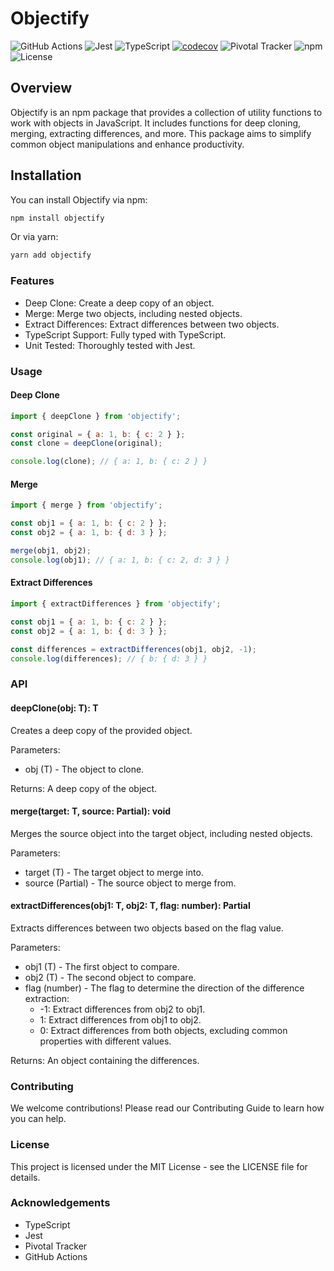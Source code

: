 # Objectify

![GitHub Actions](https://img.shields.io/github/actions/workflow/status/nwashangai/objectify/ci.yml?branch=develop)
![Jest](https://img.shields.io/badge/tested_with-jest-99424f.svg)
![TypeScript](https://img.shields.io/badge/TypeScript-4.0+-blue.svg)
[![codecov](https://codecov.io/github/nwashangai/objectify/graph/badge.svg?token=DNTHIYPB2S)](https://codecov.io/github/nwashangai/objectify)
![Pivotal Tracker](https://img.shields.io/badge/Pivotal%20Tracker-Project-blue)
![npm](https://img.shields.io/npm/v/objectify)
![License](https://img.shields.io/npm/l/objectify)

## Overview

Objectify is an npm package that provides a collection of utility functions to work with objects in JavaScript. It includes functions for deep cloning, merging, extracting differences, and more. This package aims to simplify common object manipulations and enhance productivity.

## Installation

You can install Objectify via npm:

```sh
npm install objectify
```

Or via yarn:

```sh
yarn add objectify
```

### Features

- Deep Clone: Create a deep copy of an object.
- Merge: Merge two objects, including nested objects.
- Extract Differences: Extract differences between two objects.
- TypeScript Support: Fully typed with TypeScript.
- Unit Tested: Thoroughly tested with Jest.

### Usage

#### Deep Clone

```javascript
import { deepClone } from 'objectify';

const original = { a: 1, b: { c: 2 } };
const clone = deepClone(original);

console.log(clone); // { a: 1, b: { c: 2 } }
```

#### Merge

```javascript
import { merge } from 'objectify';

const obj1 = { a: 1, b: { c: 2 } };
const obj2 = { a: 1, b: { d: 3 } };

merge(obj1, obj2);
console.log(obj1); // { a: 1, b: { c: 2, d: 3 } }
```

#### Extract Differences

```javascript
import { extractDifferences } from 'objectify';

const obj1 = { a: 1, b: { c: 2 } };
const obj2 = { a: 1, b: { d: 3 } };

const differences = extractDifferences(obj1, obj2, -1);
console.log(differences); // { b: { d: 3 } }
```

### API

#### deepClone<T>(obj: T): T

Creates a deep copy of the provided object.

Parameters:

- obj (T) - The object to clone.

Returns: A deep copy of the object.

#### merge<T>(target: T, source: Partial<T>): void

Merges the source object into the target object, including nested objects.

Parameters:

- target (T) - The target object to merge into.
- source (Partial<T>) - The source object to merge from.

#### extractDifferences<T>(obj1: T, obj2: T, flag: number): Partial<T>

Extracts differences between two objects based on the flag value.

Parameters:

- obj1 (T) - The first object to compare.
- obj2 (T) - The second object to compare.
- flag (number) - The flag to determine the direction of the difference extraction:
  - -1: Extract differences from obj2 to obj1.
  - 1: Extract differences from obj1 to obj2.
  - 0: Extract differences from both objects, excluding common properties with different values.

Returns: An object containing the differences.

### Contributing

We welcome contributions! Please read our Contributing Guide to learn how you can help.

### License

This project is licensed under the MIT License - see the LICENSE file for details.

### Acknowledgements

- TypeScript
- Jest
- Pivotal Tracker
- GitHub Actions
